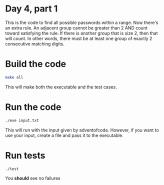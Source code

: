 # Day 4, part 1
This is the code to find all possible passwords within a range. Now there's an extra rule.
An adjacent group cannot be greater than 2 AND count toward satisfying the rule. If there is
another group that is size 2, then that will count. In other words, there must be at least one
group of exactly 2 consecutive matching digits.

# Build the code
```bash
make all
```
This will make both the executable and the test cases.

# Run the code
```bash
./exe input.txt
```
This will run with the input given by adventofcode. However, if you want to use your input, create a file and pass it to the executable.

# Run tests
```bash
./test
```
You **should** see no failures
